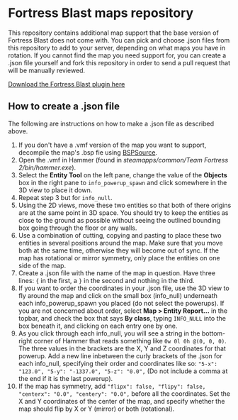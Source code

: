 Fortress Blast maps repository
==============================

This repository contains additional map support that the base version of Fortress Blast does not come with. You can pick and choose .json files from this repository to add to your server, depending on what maps you have in rotation. If you cannot find the map you need support for, you can create a .json file yourself and fork this repository in order to send a pull request that will be manually reviewed.

[Download the Fortress Blast plugin here](https://github.com/Fortress-Blast/Fortress-Blast)

How to create a .json file
--------------------------

The following are instructions on how to make a .json file as described above.

1. If you don't have a .vmf version of the map you want to support, decompile the map's .bsp fie using [BSPSource](https://github.com/ata4/bspsrc/releases).
2. Open the .vmf in Hammer (found in *steamapps/common/Team Fortress 2/bin/hammer.exe*).
3. Select the **Entity Tool** on the left pane, change the value of the **Objects** box in the right pane to `info_powerup_spawn` and click somewhere in the 3D view to place it down.
4. Repeat step 3 but for `info_null`.
5. Using the 2D views, move these two entities so that both of there origins are at the same point in 3D space. You should try to keep the entities as close to the ground as possible without seeing the outlined bounding box going through the floor or any walls.
6. Use a combination of cutting, copying and pasting to place these two entities in several positions around the map. Make sure that you move both at the same time, otherwise they will become out of sync. If the map has rotational or mirror symmetry, only place the entities on one side of the map.
7. Create a .json file with the name of the map in question. Have three lines: `{` in the first, a `}` in the second and nothing in the third.
8. If you want to order the coordinates in your .json file, use the 3D view to fly around the map and click on the small box (info_null) underneath each info_powerup_spawn you placed (do not select the powerups). If you are not concerned about order, select **Map > Entity Report...** in the topbar, and check the box that says **By class**, typing `INFO_NULL` into the box beneath it, and clicking on each entry one by one.
9. As you click through each info_null, you will see a string in the bottom-right corner of Hammer that reads something like `0w 0l 0h @(0, 0, 0)`. The three values in the brackets are the X, Y and Z coordinates for that powerup. Add a new line inbetween the curly brackets of the .json for each info_null, specifying their order and coordinates like so: `"5-x": "123.0", "5-y": "-1337.0", "5-z": "0.0",` (Do not include a comma at the end if it is the last powerup).
10. If the map has symmetry, add `"flipx": false, "flipy": false, "centerx": "0.0", "centery": "0.0",` before all the coordinates. Set the X and Y coordinates of the center of the map, and specify whether the map should flip by X or Y (mirror) or both (rotational).

